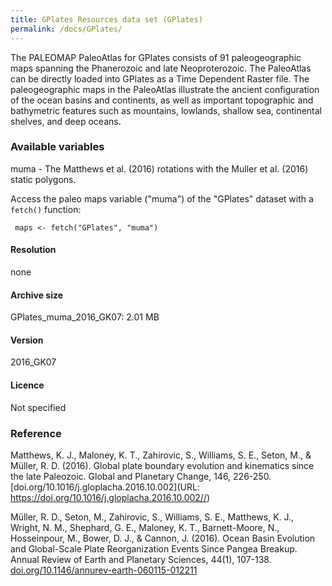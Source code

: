 ```yaml
---
title: GPlates Resources data set (GPlates)
permalink: /docs/GPlates/
---
```

The PALEOMAP PaleoAtlas for GPlates consists of 91 paleogeographic maps spanning the Phanerozoic and late Neoproterozoic. The PaleoAtlas can be directly loaded into GPlates as a Time Dependent Raster file. The paleogeographic maps in the PaleoAtlas illustrate the ancient configuration of the ocean basins and continents, as well as important topographic and bathymetric features such as mountains, lowlands, shallow sea, continental shelves, and deep oceans.

### Available variables 

muma - The Matthews et al. (2016) rotations with the Muller et al. (2016) static polygons.

Access the paleo maps variable ("muma") of the "GPlates" dataset with a `fetch()` function:

```{r}
 maps <- fetch("GPlates", "muma")

```

#### Resolution 

none

#### Archive size

GPlates_muma_2016_GK07: 2.01 MB

#### Version

2016_GK07

#### Licence


Not specified



### Reference

Matthews, K. J., Maloney, K. T., Zahirovic, S., Williams, S. E., Seton, M., & Müller, R. D. (2016). Global plate boundary evolution and kinematics since the late Paleozoic. Global and Planetary Change, 146, 226-250. [doi.org/10.1016/j.gloplacha.2016.10.002](URL: https://doi.org/10.1016/j.gloplacha.2016.10.002//)


Müller, R. D., Seton, M., Zahirovic, S., Williams, S. E., Matthews, K. J., Wright, N. M., Shephard, G. E., Maloney, K. T., Barnett-Moore, N., Hosseinpour, M., Bower, D. J., & Cannon, J. (2016). Ocean Basin Evolution and Global-Scale Plate Reorganization Events Since Pangea Breakup. Annual Review of Earth and Planetary Sciences, 44(1), 107-138. [doi.org/10.1146/annurev-earth-060115-012211](URL:https://doi.org/10.1146/annurev-earth-060115-012211//)

 



